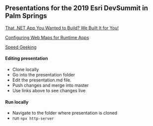 ## Presentations for the 2019 Esri DevSummit in Palm Springs  

[That .NET App You Wanted to Build? We Built It for You!](https://codergrl.github.io/presentations/2019-PS-DevSummit/DotNet-Runtime-Open-Source-Apps/#/)

[Configuring Web Maps for Runtime Apps](https://codergrl.github.io/presentations/2019-PS-DevSummit/Configuring-WebMaps-for-Runtime-Apps/#/)

[Speed Geeking](https://codergrl.github.io/presentations/2019-PS-DevSummit/Speed-Geeking/#/)


#### Editing presentation
- Clone locally
- Go into the presentation folder
- Edit the presentation.md file. 
- Push changes and merge into master
- Use links above to see changes live

#### Run locally
- Navigate to the folder where presentation is cloned
- run `npx http-server`
